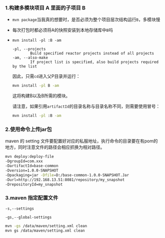 ### 1.构建多模块项目 A 里面的子项目 B

- `mvn package`当我真的想要时，是否必须为整个项目层次结构运行`B`，多模块慢

- 每次打包时都必须将A的快照安装到本地存储库中`B`吗

- `mvn install -pl :B -am` 

  ```
  -pl, --projects
          Build specified reactor projects instead of all projects
  -am, --also-make
          If project list is specified, also build projects required by the list
  ```

  因此，只需`cd`进入父P目录并运行：

  ```sh
  mvn install -pl B -am
  ```

  这将构建B以及B所需的模块。

  请注意，如果引用`artifactId`的目录名称与目录名称不同，则需要使用冒号：

  ```sh
  mvn install -pl :B -am
  ```



### 2.使用命令上传jar包

maven 的 setting 文件要配置好对应的私服地址，执行命令的目录要在有pom的地方，同时注意文件的路径会相应抓换为相对路径。

```sh
mvn deploy:deploy-file 
-DgroupId=com.xxx
-DartifactId=base-common 
-Dversion=1.0.0-SNAPSHOT 
-Dpackaging=jar -Dfile=D:/base-common-1.0.0-SNAPSHOT.Jar 
-Durl=http://192.168.13.51:8081/repository/my_snapshot 
-DrepositoryId=my_snapshot
```

### 3.maven 指定配置文件

`-s,--settings`

`-gs,--global-settings`

```sh
mvn -gs /data/maven/setting.xml clean
mvn gs /data/maven/setting.xml clean
```

